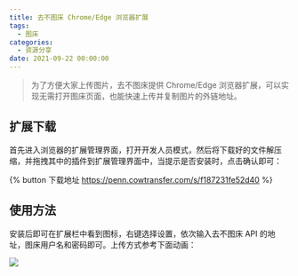 ```yaml
---
title: 去不图床 Chrome/Edge 浏览器扩展
tags:
  - 图床
categories:
  - 资源分享
date: 2021-09-22 00:00:00
---
```


> 为了方便大家上传图片，去不图床提供 Chrome/Edge 浏览器扩展，可以实现无需打开图床页面，也能快速上传并复制图片的外链地址。

<!-- more -->

## 扩展下载

首先进入浏览器的扩展管理界面，打开开发人员模式，然后将下载好的文件解压缩，并拖拽其中的插件到扩展管理界面中，当提示是否安装时，点击确认即可：

{% button 下载地址 https://penn.cowtransfer.com/s/f187231fe52d40 %}

## 使用方法

安装后即可在扩展栏中看到图标，右键选择设置，依次输入去不图床 API 的地址，图床用户名和密码即可。上传方式参考下面动画：

![](https://cdn.dusays.com/2021/09/385-1.gif)
